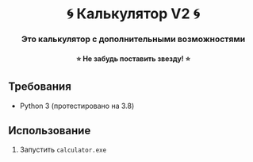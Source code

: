 <h1 align="center">🌀 Калькулятор V2 🌀</h1>
<h3 align="center">Это калькулятор с дополнительными возможностями</h3>
<h4 align="center">⭐ Не забудь поставить звезду! ⭐</h4>

## Требования
* Python 3 (протестировано на 3.8)

## Использование
1. Запустить `calculator.exe`
